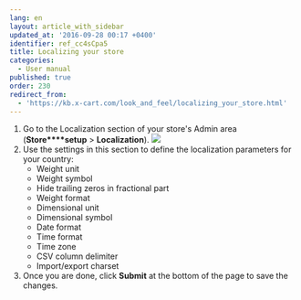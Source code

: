 ```yaml
---
lang: en
layout: article_with_sidebar
updated_at: '2016-09-28 00:17 +0400'
identifier: ref_cc4sCpa5
title: Localizing your store
categories:
  - User manual
published: true
order: 230
redirect_from:
  - 'https://kb.x-cart.com/look_and_feel/localizing_your_store.html'
---
```



1.  Go to the Localization section of your store's Admin area (**Store****setup** > **Localization**).
    ![]({{site.baseurl}}/attachments/6389828/8716749.png)
2.  Use the settings in this section to define the localization parameters for your country:
    *   Weight unit
    *   Weight symbol
    *   Hide trailing zeros in fractional part
    *   Weight format
    *   Dimensional unit
    *   Dimensional symbol
    *   Date format
    *   Time format
    *   Time zone
    *   CSV column delimiter
    *   Import/export charset
3.  Once you are done, click **Submit** at the bottom of the page to save the changes.
